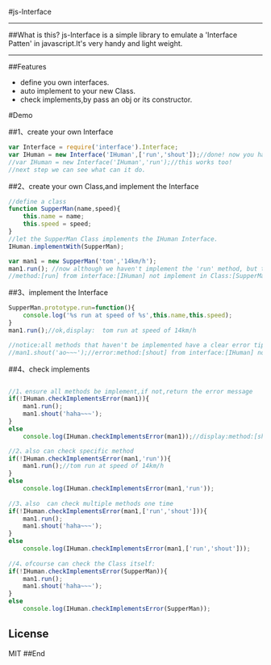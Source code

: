 #js-Interface
<hr/>
##What is this?
js-Interface is a simple library to emulate a 'Interface Patten' in javascript.It's very handy and light weight.
<hr/>
##Features
<ul>
 <li>define you own interfaces.</li>
 <li>auto implement to your new Class.</li>
 <li>check implements,by pass an obj or its constructor.</li>
</ul>
#Demo

##1、create your own Interface
```js
var Interface = require('interface').Interface;
var IHuman = new Interface('IHuman',['run','shout']);//done! now you have a Interface. it has two methods.
//var IHuman = new Interface('IHuman','run');//this works too!
//next step we can see what can it do.
```


##2、create your own Class,and implement the Interface
```js
//define a class
function SupperMan(name,speed){
    this.name = name;
    this.speed = speed;
}
//let the SupperMan Class implements the IHuman Interface.
IHuman.implementWith(SupperMan);

var man1 = new SupperMan('tom','14km/h');
man1.run(); //now although we haven't implement the 'run' method, but this will throw a error and tell u:
//method:[run] from interface:[IHuman] not implement in Class:[SupperMan]!
```


##3、implement the Interface
```js
SupperMan.prototype.run=function(){
    console.log('%s run at speed of %s',this.name,this.speed);
}
man1.run();//ok,display:  tom run at speed of 14km/h

//notice:all methods that haven't be implemented have a clear error tip!
//man1.shout('ao~~~');//error:method:[shout] from interface:[IHuman] not implement in Class:[SupperMan]!
```

##4、check implements
```js

//1、ensure all methods be implement,if not,return the error message
if(!IHuman.checkImplementsError(man1)){
    man1.run();
    man1.shout('haha~~~');
}
else
    console.log(IHuman.checkImplementsError(man1));//display:method:[shout] from interface:[IHuman] not implement in Class:[SupperMan]!

//2、also can check specific method
if(!IHuman.checkImplementsError(man1,'run')){
    man1.run();//tom run at speed of 14km/h
}
else
    console.log(IHuman.checkImplementsError(man1,'run'));
    
//3、also  can check multiple methods one time
if(!IHuman.checkImplementsError(man1,['run','shout'])){
    man1.run();
    man1.shout('haha~~~');
}
else
    console.log(IHuman.checkImplementsError(man1,['run','shout']));
    
//4、ofcourse can check the Class itself:
if(!IHuman.checkImplementsError(SupperMan)){
    man1.run();
    man1.shout('haha~~~');
}
else
    console.log(IHuman.checkImplementsError(SupperMan));
```
## License

MIT
##End
